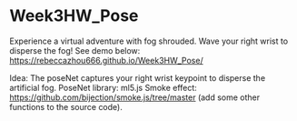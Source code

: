 # Week3HW_Pose

Experience a virtual adventure with fog shrouded. Wave your right wrist to disperse the fog!
See demo below:
https://rebeccazhou666.github.io/Week3HW_Pose/


Idea: 
The poseNet captures your right wrist keypoint to disperse the artificial fog.
PoseNet library: ml5.js
Smoke effect: https://github.com/bijection/smoke.js/tree/master (add some other functions to the source code).

